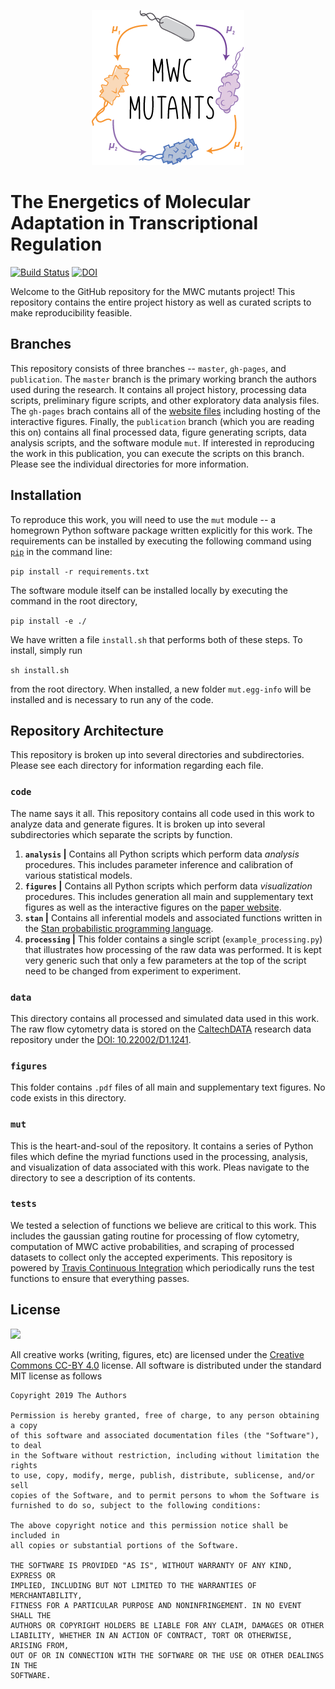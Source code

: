 <p align="center">
  <img src="logo.png">
</p>

# The Energetics of Molecular Adaptation in Transcriptional Regulation
[![Build Status](https://travis-ci.org/RPGroup-PBoC/mwc_mutants.svg?branch=publication)](https://travis-ci.org/RPGroup-PBoC/mwc_mutants)
[![DOI](https://zenodo.org/badge/68966180.svg)](https://zenodo.org/badge/latestdoi/68966180)

Welcome to the GitHub repository for the MWC mutants project! This repository
contains the entire project history as well as curated scripts to make
reproducibility feasible. 

## Branches
This repository consists of three branches -- `master`, `gh-pages`, and
`publication`. The `master` branch is the primary working branch the authors
used during the research. It contains all project history, processing data
scripts, preliminary figure scripts, and other exploratory data analysis
files. The `gh-pages` brach contains all of the [website
files](https://www.rpgroup.caltech.edu/mwc_mutants) including hosting of the
interactive figures. Finally, the `publication` branch (which you are reading
this on) contains all final processed data, figure generating scripts, data
analysis scripts, and the software module `mut`. If interested in reproducing
the work in this publication, you can execute the scripts on this branch.
Please see the individual directories for more information.

## Installation
To reproduce this work, you will need to use the `mut` module -- a homegrown
Python software package written explicitly for this work. The requirements
can be installed by executing the following command using
[`pip`](pypi.org/project/pip) in the command line:

``` pip install -r requirements.txt ```

The software module itself can be installed locally by executing the command
in the root directory,

``` pip install -e ./ ```


We have written a file `install.sh` that performs both of these steps. To
install, simply run

``` sh install.sh ```

from the root directory. When installed, a new folder `mut.egg-info` will be
installed and is necessary to run any of the code.

## Repository Architecture
This repository is broken up into several directories and subdirectories. Please
see each directory for information regarding each file. 

### **`code`** 
The name says it all. This repository contains all code used in this work to
analyze data and generate figures. It is broken up into several subdirectories which separate the scripts by function.
1. **``analysis`` \|** Contains all Python scripts which perform data
      *analysis* procedures. This includes parameter inference and calibration of various
      statistical models. 
2. **``figures`` \|** Contains all Python scripts which perform data
         *visualization* procedures. This includes generation all main and supplementary
         text figures as well as the interactive figures on the [paper
         website](https://wwww.rpgroup.caltech.edu/mwc_mutants).
3. **``stan`` \|** Contains all inferential models and associated functions
   written in the [Stan probabilistic programming language](http://mc-stan.org).
4. **``processing`` \|** This folder contains a single script
   (`example_processing.py`) that illustrates how processing of the raw data was
   performed. It is kept very generic such that only a few parameters at the top
   of the script need to be changed from experiment to experiment. 

### **`data`**
This directory contains all processed and simulated data used in this work. The
raw flow cytometry data is stored on the [CaltechDATA](http://data.caltech.edu)
research data repository under the [DOI: 10.22002/D1.1241](https://data.caltech.edu/records/1241).

### **`figures`**
This folder contains `.pdf` files of all main and supplementary text figures. No
code exists in this directory. 

### **`mut`**
This is the heart-and-soul of the repository. It contains a series of Python
files which define the myriad functions used in the processing, analysis, and
visualization of data associated with this work. Pleas navigate to the directory
to see a description of its contents. 

### **`tests`**
We tested a selection of functions we believe are critical to this work. This
includes the gaussian gating routine for processing of flow cytometry,
computation of MWC active probabilities, and scraping of processed datasets to
collect only the accepted experiments. This repository is powered by [Travis
Continuous Integration](http://travis-ci.org) which periodically runs the test
functions to ensure that everything passes. 

## License
![](https://licensebuttons.net/l/by/3.0/88x31.png)

All creative works (writing, figures, etc) are licensed under the [Creative
Commons CC-BY 4.0](https://creativecommons.org/licenses/by/4.0/) license. All software is distributed under the standard MIT license as follows

```
Copyright 2019 The Authors 

Permission is hereby granted, free of charge, to any person obtaining a copy
of this software and associated documentation files (the "Software"), to deal
in the Software without restriction, including without limitation the rights
to use, copy, modify, merge, publish, distribute, sublicense, and/or sell
copies of the Software, and to permit persons to whom the Software is
furnished to do so, subject to the following conditions:

The above copyright notice and this permission notice shall be included in
all copies or substantial portions of the Software.

THE SOFTWARE IS PROVIDED "AS IS", WITHOUT WARRANTY OF ANY KIND, EXPRESS OR
IMPLIED, INCLUDING BUT NOT LIMITED TO THE WARRANTIES OF MERCHANTABILITY,
FITNESS FOR A PARTICULAR PURPOSE AND NONINFRINGEMENT. IN NO EVENT SHALL THE
AUTHORS OR COPYRIGHT HOLDERS BE LIABLE FOR ANY CLAIM, DAMAGES OR OTHER
LIABILITY, WHETHER IN AN ACTION OF CONTRACT, TORT OR OTHERWISE, ARISING FROM,
OUT OF OR IN CONNECTION WITH THE SOFTWARE OR THE USE OR OTHER DEALINGS IN THE
SOFTWARE.
```